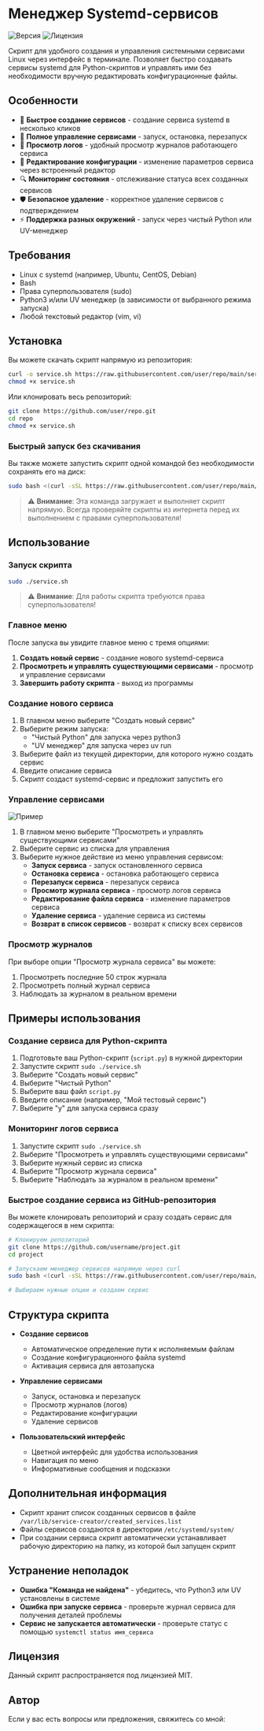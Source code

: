 # Менеджер Systemd-сервисов

![Версия](https://img.shields.io/badge/Версия-1.0-brightgreen)
![Лицензия](https://img.shields.io/badge/Лицензия-MIT-blue)

Скрипт для удобного создания и управления системными сервисами Linux через интерфейс в терминале. Позволяет быстро создавать сервисы systemd для Python-скриптов и управлять ими без необходимости вручную редактировать конфигурационные файлы.

## Особенности

- 🚀 **Быстрое создание сервисов** - создание сервиса systemd в несколько кликов
- 🔄 **Полное управление сервисами** - запуск, остановка, перезапуск
- 📝 **Просмотр логов** - удобный просмотр журналов работающего сервиса
- 🔧 **Редактирование конфигурации** - изменение параметров сервиса через встроенный редактор
- 🔍 **Мониторинг состояния** - отслеживание статуса всех созданных сервисов
- 🛡️ **Безопасное удаление** - корректное удаление сервисов с подтверждением
- ⚡ **Поддержка разных окружений** - запуск через чистый Python или UV-менеджер

## Требования

- Linux с systemd (например, Ubuntu, CentOS, Debian)
- Bash
- Права суперпользователя (sudo)
- Python3 и/или UV менеджер (в зависимости от выбранного режима запуска)
- Любой текстовый редактор (vim, vi)

## Установка

Вы можете скачать скрипт напрямую из репозитория:

```bash
curl -o service.sh https://raw.githubusercontent.com/user/repo/main/service.sh
chmod +x service.sh
```

Или клонировать весь репозиторий:

```bash
git clone https://github.com/user/repo.git
cd repo
chmod +x service.sh
```

### Быстрый запуск без скачивания

Вы также можете запустить скрипт одной командой без необходимости сохранять его на диск:

```bash
sudo bash <(curl -sSL https://raw.githubusercontent.com/user/repo/main/service.sh)
```

> ⚠️ **Внимание**: Эта команда загружает и выполняет скрипт напрямую. Всегда проверяйте скрипты из интернета перед их выполнением с правами суперпользователя!

## Использование

### Запуск скрипта

```bash
sudo ./service.sh
```

> ⚠️ **Внимание**: Для работы скрипта требуются права суперпользователя!

### Главное меню

После запуска вы увидите главное меню с тремя опциями:

1. **Создать новый сервис** - создание нового systemd-сервиса
2. **Просмотреть и управлять существующими сервисами** - просмотр и управление сервисами
3. **Завершить работу скрипта** - выход из программы

### Создание нового сервиса

1. В главном меню выберите "Создать новый сервис"
2. Выберите режим запуска:
   - "Чистый Python" для запуска через python3
   - "UV менеджер" для запуска через uv run
3. Выберите файл из текущей директории, для которого нужно создать сервис
4. Введите описание сервиса
5. Скрипт создаст systemd-сервис и предложит запустить его

### Управление сервисами


![Пример](example.png)

1. В главном меню выберите "Просмотреть и управлять существующими сервисами"
2. Выберите сервис из списка для управления
3. Выберите нужное действие из меню управления сервисом:
   - **Запуск сервиса** - запуск остановленного сервиса
   - **Остановка сервиса** - остановка работающего сервиса
   - **Перезапуск сервиса** - перезапуск сервиса
   - **Просмотр журнала сервиса** - просмотр логов сервиса
   - **Редактирование файла сервиса** - изменение параметров сервиса
   - **Удаление сервиса** - удаление сервиса из системы
   - **Возврат в список сервисов** - возврат к списку всех сервисов

### Просмотр журналов

При выборе опции "Просмотр журнала сервиса" вы можете:

1. Просмотреть последние 50 строк журнала
2. Просмотреть полный журнал сервиса
3. Наблюдать за журналом в реальном времени

## Примеры использования

### Создание сервиса для Python-скрипта

1. Подготовьте ваш Python-скрипт (`script.py`) в нужной директории
2. Запустите скрипт `sudo ./service.sh`
3. Выберите "Создать новый сервис"
4. Выберите "Чистый Python"
5. Выберите ваш файл `script.py`
6. Введите описание (например, "Мой тестовый сервис")
7. Выберите "y" для запуска сервиса сразу

### Мониторинг логов сервиса

1. Запустите скрипт `sudo ./service.sh`
2. Выберите "Просмотреть и управлять существующими сервисами"
3. Выберите нужный сервис из списка
4. Выберите "Просмотр журнала сервиса"
5. Выберите "Наблюдать за журналом в реальном времени"

### Быстрое создание сервиса из GitHub-репозитория

Вы можете клонировать репозиторий и сразу создать сервис для содержащегося в нем скрипта:

```bash
# Клонируем репозиторий
git clone https://github.com/username/project.git
cd project

# Запускаем менеджер сервисов напрямую через curl
sudo bash <(curl -sSL https://raw.githubusercontent.com/user/repo/main/service.sh)

# Выбираем нужные опции и создаем сервис
```

## Структура скрипта

- **Создание сервисов**
  - Автоматическое определение пути к исполняемым файлам
  - Создание конфигурационного файла systemd
  - Активация сервиса для автозапуска

- **Управление сервисами**
  - Запуск, остановка и перезапуск
  - Просмотр журналов (логов)
  - Редактирование конфигурации
  - Удаление сервисов

- **Пользовательский интерфейс**
  - Цветной интерфейс для удобства использования
  - Навигация по меню
  - Информативные сообщения и подсказки

## Дополнительная информация

- Скрипт хранит список созданных сервисов в файле `/var/lib/service-creator/created_services.list`
- Файлы сервисов создаются в директории `/etc/systemd/system/`
- При создании сервиса скрипт автоматически устанавливает рабочую директорию на папку, из которой был запущен скрипт

## Устранение неполадок

- **Ошибка "Команда не найдена"** - убедитесь, что Python3 или UV установлены в системе
- **Ошибка при запуске сервиса** - проверьте журнал сервиса для получения деталей проблемы
- **Сервис не запускается автоматически** - проверьте статус с помощью `systemctl status имя_сервиса`

## Лицензия

Данный скрипт распространяется под лицензией MIT.

## Автор

Если у вас есть вопросы или предложения, свяжитесь со мной:
